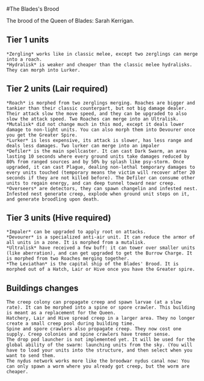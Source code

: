 #The Blades's Brood

The brood of the Queen of Blades: Sarah Kerrigan.

## Tier 1 units
    *Zergling* works like in classic melee, except two zerglings can merge into a roach.
    *Hydralisk* is weaker and cheaper than the classic melee hydralisks. They can morph into Lurker. 

## Tier 2 units (Lair required)

    *Roach* is morphed from two zerglings merging. Roaches are bigger and tankier than their classic counterpart, but not big damage dealer. Their attack slow the move speed, and they can be upgraded to also slow the attack speed. Two Roaches can merge into an Ultralisk.
    *Mutalisk* did not change much in this mod, except it deals lower damage to non-light units. You can also morph them into Devourer once you get the Greater Spire.
    *Lurker* is less expensive, its attack is slower, has less range and deals less damages. Two lurker can merge into an impaler
    *Defiler* is the main spellcaster. It can cast Dark Swarm, an area lasting 10 seconds where every ground units take damages reduced by 80% from ranged sources and by 50% by splash like psy-storm. Once upgraded, it can cast Plague, dealing non-lethal temporary damages to every units touched (temporary means the victim will recover after 20 seconds if they are not killed before). The Defiler can consume other units to regain energy, and can deep tunnel toward near creep.
    *Overseers* are detectors, they can spawn changelin and infested nest. Infested nest generate creep, explode when ground unit steps on it, and generate broodling upon death. 

## Tier 3 units (Hive required)
    *Impaler* can be upgraded to apply root on attacks.
    *Devourer* is a specialized anti-air unit. It can reduce the armor of all units in a zone. It is morphed from a mutalisk.
    *Ultralisk* have received a few buff: it can tower over smaller units (like aberration), and can get upgraded to get the Burrow Charge. It is morphed from two Roaches merging together.
    *The Leviathan* is the capital ship of the Blades' Brood. It is morphed out of a Hatch, Lair or Hive once you have the Greater spire.

## Buildings changes

    The creep colony can propagate creep and spawn larvae (at a slow rate). It can be morphed into a spine or spore crawler. This building is meant as a replacement for the Queen. 
    Hatchery, Lair and Hive spread creep in a larger area. They no longer create a small creep pool during building time.
    Spine and spore crawlers also propagate creep. They now cost one supply. Creep colonies and spine crawlers have tremor sense.
    The drop pod launcher is not implemented yet. It will be used for the global ability of the swarm: launching units from the sky. (You will have to load your units into the structure, and then select when you want to send them.
    The nydus network works more like the broodwar nydus canal now: You can only spawn a worm where you already got creep, but the worm are cheaper.

